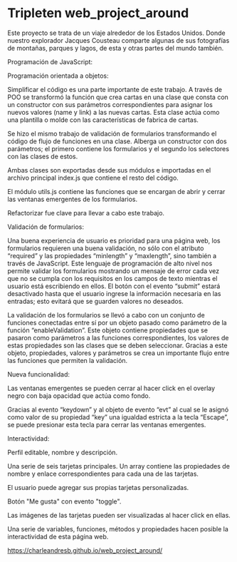 # Tripleten web_project_around

Este proyecto se trata de un viaje alrededor de los Estados Unidos. Donde
nuestro explorador Jacques Cousteau comparte algunas de sus fotografías de
montañas, parques y lagos, de esta y otras partes del mundo también.

Programación de JavaScript:

Programación orientada a objetos:

Simplificar el código es una parte importante de este trabajo. A través de
POO se transformó la función que crea cartas en una clase que consta con
un constructor con sus parámetros correspondientes para asignar los nuevos
valores (name y link) a las nuevas cartas. Esta clase actúa como una
plantilla o molde con las características de fabrica de cartas.

Se hizo el mismo trabajo de validación de formularios transformando el
código de flujo de funciones en una clase. Alberga un constructor con dos
parámetros; el primero contiene los formularios y el segundo los selectores
con las clases de estos.

Ambas clases son exportadas desde sus módulos e importadas en el archivo
principal index.js que contiene el resto del código.

El módulo utils.js contiene las funciones que se encargan de abrir y cerrar
las ventanas emergentes de los formularios.

Refactorizar fue clave para llevar a cabo este trabajo.

Validación de formularios:

Una buena experiencia de usuario es prioridad para una página web, los
formularios requieren una buena validación, no sólo con el atributo “required”
y las propiedades “minlength” y “maxlength”, sino también a través
de JavaScript. Este lenguaje de programación de alto nivel nos permite validar
los formularios mostrando un mensaje de error cada vez que no se cumpla con
los requisitos en los campos de texto mientras el usuario está
escribiendo en ellos. El botón con el evento “submit” estará desactivado hasta
que el usuario ingrese la información necesaria en las entradas; esto evitará
que se guarden valores no deseados.

La validación de los formularios se llevó a cabo con un conjunto de funciones
conectadas entre sí por un objeto pasado como parámetro de la
función “enableValidation”. Este objeto contiene propiedades que se pasaron
como parámetros a las funciones correspondientes, los valores de estas
propiedades son las clases que se deben seleccionar. Gracias a este objeto,
propiedades, valores y parámetros se crea un importante flujo entre las
funciones que permiten la validación.

Nueva funcionalidad:

Las ventanas emergentes se pueden cerrar al hacer click en el overlay negro
con baja opacidad que actúa como fondo.

Gracias al evento “keydown” y al objeto de evento “evt” al cual se le asignó
como valor de su propiedad “key” una igualdad estricta a la tecla “Escape”,
se puede presionar esta tecla para cerrar las ventanas emergentes.

Interactividad:

Perfil editable, nombre y descripción.

Una serie de seis tarjetas principales. Un array contiene las propiedades
de nombre y enlace correspondientes para cada una de las tarjetas.

El usuario puede agregar sus propias tarjetas personalizadas.

Botón "Me gusta" con evento "toggle".

Las imágenes de las tarjetas pueden ser visualizadas al hacer click en ellas.

Una serie de variables, funciones, métodos y propiedades hacen posible
la interactividad de esta página web.

https://charleandresb.github.io/web_project_around/
